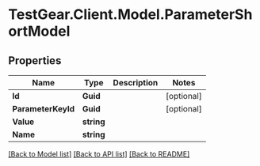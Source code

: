 # TestGear.Client.Model.ParameterShortModel

## Properties

Name | Type | Description | Notes
------------ | ------------- | ------------- | -------------
**Id** | **Guid** |  | [optional] 
**ParameterKeyId** | **Guid** |  | [optional] 
**Value** | **string** |  | 
**Name** | **string** |  | 

[[Back to Model list]](../README.md#documentation-for-models) [[Back to API list]](../README.md#documentation-for-api-endpoints) [[Back to README]](../README.md)

